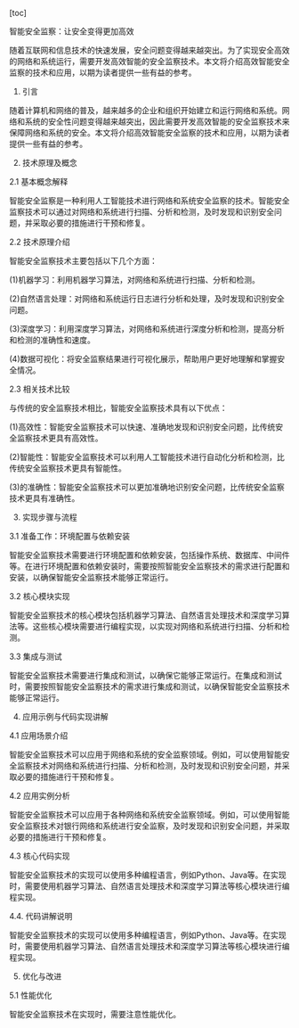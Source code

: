 
[toc]                    
                
                
智能安全监察：让安全变得更加高效

随着互联网和信息技术的快速发展，安全问题变得越来越突出。为了实现安全高效的网络和系统运行，需要开发高效智能的安全监察技术。本文将介绍高效智能安全监察的技术和应用，以期为读者提供一些有益的参考。

1. 引言

随着计算机和网络的普及，越来越多的企业和组织开始建立和运行网络和系统。网络和系统的安全性问题变得越来越突出，因此需要开发高效智能的安全监察技术来保障网络和系统的安全。本文将介绍高效智能安全监察的技术和应用，以期为读者提供一些有益的参考。

2. 技术原理及概念

2.1 基本概念解释

智能安全监察是一种利用人工智能技术进行网络和系统安全监察的技术。智能安全监察技术可以通过对网络和系统进行扫描、分析和检测，及时发现和识别安全问题，并采取必要的措施进行干预和修复。

2.2 技术原理介绍

智能安全监察技术主要包括以下几个方面：

(1)机器学习：利用机器学习算法，对网络和系统进行扫描、分析和检测。

(2)自然语言处理：对网络和系统运行日志进行分析和处理，及时发现和识别安全问题。

(3)深度学习：利用深度学习算法，对网络和系统进行深度分析和检测，提高分析和检测的准确性和速度。

(4)数据可视化：将安全监察结果进行可视化展示，帮助用户更好地理解和掌握安全情况。

2.3 相关技术比较

与传统的安全监察技术相比，智能安全监察技术具有以下优点：

(1)高效性：智能安全监察技术可以快速、准确地发现和识别安全问题，比传统安全监察技术更具有高效性。

(2)智能性：智能安全监察技术可以利用人工智能技术进行自动化分析和检测，比传统安全监察技术更具有智能性。

(3)的准确性：智能安全监察技术可以更加准确地识别安全问题，比传统安全监察技术更具有准确性。

3. 实现步骤与流程

3.1 准备工作：环境配置与依赖安装

智能安全监察技术需要进行环境配置和依赖安装，包括操作系统、数据库、中间件等。在进行环境配置和依赖安装时，需要按照智能安全监察技术的需求进行配置和安装，以确保智能安全监察技术能够正常运行。

3.2 核心模块实现

智能安全监察技术的核心模块包括机器学习算法、自然语言处理技术和深度学习算法等。这些核心模块需要进行编程实现，以实现对网络和系统进行扫描、分析和检测。

3.3 集成与测试

智能安全监察技术需要进行集成和测试，以确保它能够正常运行。在集成和测试时，需要按照智能安全监察技术的需求进行集成和测试，以确保智能安全监察技术能够正常运行。

4. 应用示例与代码实现讲解

4.1 应用场景介绍

智能安全监察技术可以应用于网络和系统的安全监察领域。例如，可以使用智能安全监察技术对网络和系统进行扫描、分析和检测，及时发现和识别安全问题，并采取必要的措施进行干预和修复。

4.2 应用实例分析

智能安全监察技术可以应用于各种网络和系统安全监察领域。例如，可以使用智能安全监察技术对银行网络和系统进行安全监察，及时发现和识别安全问题，并采取必要的措施进行干预和修复。

4.3 核心代码实现

智能安全监察技术的实现可以使用多种编程语言，例如Python、Java等。在实现时，需要使用机器学习算法、自然语言处理技术和深度学习算法等核心模块进行编程实现。

4.4. 代码讲解说明

智能安全监察技术的实现可以使用多种编程语言，例如Python、Java等。在实现时，需要使用机器学习算法、自然语言处理技术和深度学习算法等核心模块进行编程实现。

5. 优化与改进

5.1 性能优化

智能安全监察技术在实现时，需要注意性能优化。


